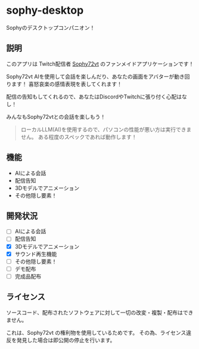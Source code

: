 # sophy-desktop
Sophyのデスクトップコンパニオン！

## 説明

このアプリは Twitch配信者 [Sophy72vt](https://www.twitch.tv/sophy72vt) のファンメイドアプリケーションです！

Sophy72vt AIを使用して会話を楽しんだり、あなたの画面をアバターが動き回ります！
喜怒哀楽の感情表現を表してくれます！

配信の告知もしてくれるので、あなたはDiscordやTwitchに張り付く心配はなし！

みんなもSophy72vtとの会話を楽しもう！

> ローカルLLM(AI)を使用するので、パソコンの性能が悪い方は実行できません。
> ある程度のスペックであれば動作します！

## 機能

- AIによる会話
- 配信告知
- 3Dモデルでアニメーション
- その他隠し要素！

## 開発状況


- [ ] AIによる会話
- [ ] 配信告知
- [x] 3Dモデルでアニメーション
- [x] サウンド再生機能
- [ ] その他隠し要素！
- [ ] デモ配布
- [ ] 完成品配布

## ライセンス
ソースコード、配布されたソフトウェアに対して一切の改変・複製・配布はできません。

これは、Sophy72vt の権利物を使用しているためです。
その為、ライセンス違反を発見した場合は即公開の停止を行います。
